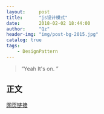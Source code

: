 ```yaml
---
layout:     post
title:      "js设计模式"
date:       2018-02-02 18:44:00
author:     "Qz"
header-img: "img/post-bg-2015.jpg"
catalog: true
tags:
    - DesignPattern
---
```


> “Yeah It's on. ”


## 正文
[网页链接](https://www.cnblogs.com/libin-1/p/6337115.html)
